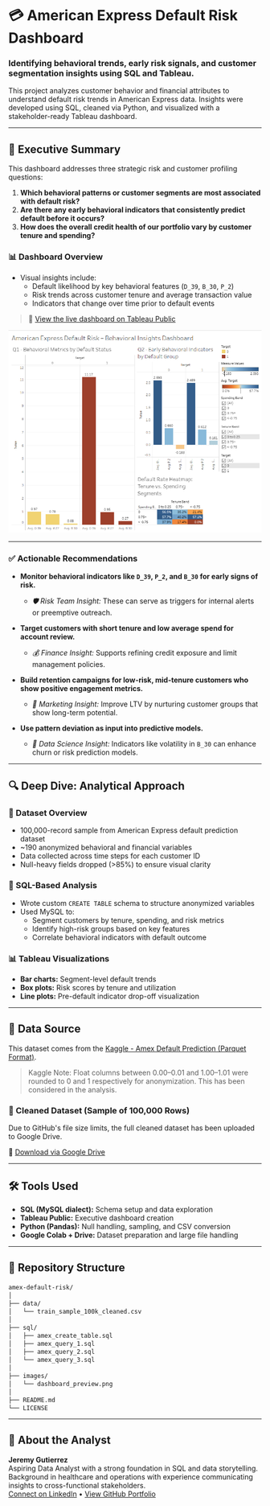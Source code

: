# 💳 American Express Default Risk Dashboard

### Identifying behavioral trends, early risk signals, and customer segmentation insights using SQL and Tableau.

This project analyzes customer behavior and financial attributes to understand default risk trends in American Express data. Insights were developed using SQL, cleaned via Python, and visualized with a stakeholder-ready Tableau dashboard.

---

## 🧾 Executive Summary

This dashboard addresses three strategic risk and customer profiling questions:

1. **Which behavioral patterns or customer segments are most associated with default risk?**
2. **Are there any early behavioral indicators that consistently predict default before it occurs?**
3. **How does the overall credit health of our portfolio vary by customer tenure and spending?**

### 📊 Dashboard Overview

- Visual insights include:
  - Default likelihood by key behavioral features (`D_39`, `B_30`, `P_2`)
  - Risk trends across customer tenure and average transaction value
  - Indicators that change over time prior to default events

> 🔗 [View the live dashboard on Tableau Public](YOUR_TABLEAU_PUBLIC_LINK_HERE)

![Dashboard Preview](images/dashboard_preview.png)

---

### ✅ Actionable Recommendations

- **Monitor behavioral indicators like `D_39`, `P_2`, and `B_30` for early signs of risk.**
  - *🛡 Risk Team Insight:* These can serve as triggers for internal alerts or preemptive outreach.

- **Target customers with short tenure and low average spend for account review.**
  - *💰 Finance Insight:* Supports refining credit exposure and limit management policies.

- **Build retention campaigns for low-risk, mid-tenure customers who show positive engagement metrics.**
  - *📣 Marketing Insight:* Improve LTV by nurturing customer groups that show long-term potential.

- **Use pattern deviation as input into predictive models.**
  - *🧠 Data Science Insight:* Indicators like volatility in `B_30` can enhance churn or risk prediction models.

---

## 🔍 Deep Dive: Analytical Approach

### 🧮 Dataset Overview
- 100,000-record sample from American Express default prediction dataset
- ~190 anonymized behavioral and financial variables
- Data collected across time steps for each customer ID
- Null-heavy fields dropped (>85%) to ensure visual clarity

### 💾 SQL-Based Analysis
- Wrote custom `CREATE TABLE` schema to structure anonymized variables
- Used MySQL to:
  - Segment customers by tenure, spending, and risk metrics
  - Identify high-risk groups based on key features
  - Correlate behavioral indicators with default outcome

### 📊 Tableau Visualizations
- **Bar charts:** Segment-level default trends
- **Box plots:** Risk scores by tenure and utilization
- **Line plots:** Pre-default indicator drop-off visualization

---

## 🔗 Data Source

This dataset comes from the [Kaggle - Amex Default Prediction (Parquet Format)](https://www.kaggle.com/datasets/raddar/amex-data-integer-dtypes-parquet-format).

> Kaggle Note: Float columns between 0.00–0.01 and 1.00–1.01 were rounded to 0 and 1 respectively for anonymization. This has been considered in the analysis.

### 📁 Cleaned Dataset (Sample of 100,000 Rows)
Due to GitHub's file size limits, the full cleaned dataset has been uploaded to Google Drive.

🔗 [Download via Google Drive](./cleaned_dataset_link.md) 

---

## 🛠️ Tools Used

- **SQL (MySQL dialect):** Schema setup and data exploration
- **Tableau Public:** Executive dashboard creation
- **Python (Pandas):** Null handling, sampling, and CSV conversion
- **Google Colab + Drive:** Dataset preparation and large file handling

---

## 📁 Repository Structure

```
amex-default-risk/
│
├── data/
│   └── train_sample_100k_cleaned.csv
│
├── sql/
│   ├── amex_create_table.sql
│   ├── amex_query_1.sql
│   ├── amex_query_2.sql
│   └── amex_query_3.sql
│
├── images/
│   └── dashboard_preview.png
│
├── README.md
└── LICENSE
```

---

## 👋 About the Analyst

**Jeremy Gutierrez**  
Aspiring Data Analyst with a strong foundation in SQL and data storytelling. Background in healthcare and operations with experience communicating insights to cross-functional stakeholders.  
[Connect on LinkedIn](https://www.linkedin.com/in/your-profile) • [View GitHub Portfolio](https://github.com/your-profile)
